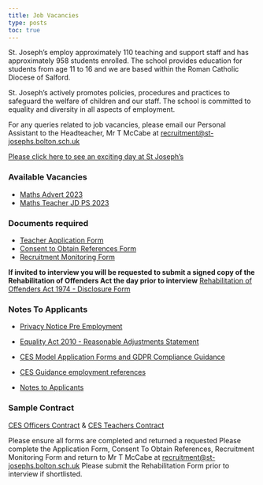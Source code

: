 ```yaml
---
title: Job Vacancies
type: posts
toc: true
---
```

St. Joseph’s employ approximately 110 teaching and support staff and has approximately 958 students enrolled.  The school provides education for students from age 11 to 16 and we are based within the Roman Catholic Diocese of Salford.

St. Joseph’s actively promotes policies, procedures and practices to safeguard the welfare of children and our staff.   The school is committed to equality and diversity in all aspects of employment.

For any queries related to job vacancies, please email our Personal Assistant to the Headteacher, Mr T McCabe at recruitment@st-josephs.bolton.sch.uk

[Please click here to see an exciting day at St Joseph’s](https://www.youtube.com/watch?v=Ek5nNi38_7U)

### Available Vacancies
- [Maths Advert 2023](https://stjosephsbolton.org.uk/wp-content/uploads/2023/03/Maths-Advert-2023.pdf)
- [Maths Teacher JD PS 2023](https://stjosephsbolton.org.uk/wp-content/uploads/2023/03/Maths-Teacher-JD-PS-2023.pdf)

### Documents required
- [Teacher Application Form](https://stjosephsbolton.org.uk/wp-content/uploads/2023/03/Teacher-Application-Form.docx)
- [Consent to Obtain References Form](https://stjosephsbolton.org.uk/wp-content/uploads/2022/01/Consent_to_Obtain_References_Form-6.docx)
- [Recruitment Monitoring Form](https://stjosephsbolton.org.uk/wp-content/uploads/2022/01/Recruitment_Monitoring_Form-14.docx)

**If invited to interview you will be requested to submit a signed copy of the Rehabilitation of Offenders Act the day prior to interview**
[Rehabilitation of Offenders Act 1974 - Disclosure Form](https://stjosephsbolton.org.uk/wp-content/uploads/2022/02/Rehabilitation_of_Offenders_Act_1974_-_Disclosure_Form-20.docx)

### Notes To Applicants
- [Privacy Notice Pre Employment](https://stjosephsbolton.org.uk/wp-content/uploads/2022/11/Privacy-Notice-Pre-Employment.pdf)

- [Equality Act 2010 - Reasonable Adjustments Statement](https://stjosephsbolton.org.uk/wp-content/uploads/2021/05/CES_Model_Application_Forms_and_GDPR_Compliance_Guidance_Note-5.pdf)

- [CES Model Application Forms and GDPR Compliance Guidance](https://stjosephsbolton.org.uk/wp-content/uploads/2021/05/CES_Model_Application_Forms_and_GDPR_Compliance_Guidance_Note-5.pdf)

- [CES Guidance employment references](https://stjosephsbolton.org.uk/wp-content/uploads/2021/05/CES_Guidance_employment_references_FAQs-3.pdf)

- [Notes to Applicants](https://stjosephsbolton.org.uk/wp-content/uploads/2022/02/Application_Forms_-_Notes_to_Applicants-3.pdf)

### Sample Contract
[CES Officers Contract](https://stjosephsbolton.org.uk/wp-content/uploads/2020/02/CES-Officers-Contract.pdf) & [CES Teachers Contract](https://stjosephsbolton.org.uk/wp-content/uploads/2020/02/CES-Teachers-Contract.pdf)

Please ensure all forms are completed and returned a requested
Please complete the  Application Form, Consent To Obtain References, Recruitment Monitoring Form and return to Mr T McCabe at recruitment@st-josephs.bolton.sch.uk
Please submit  the Rehabilitation Form prior to interview if shortlisted.